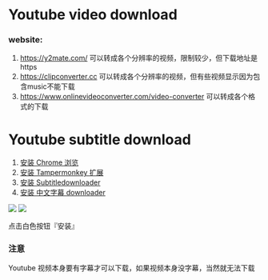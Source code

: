 # Youtube video download
### website:
  1. https://y2mate.com/        可以转成各个分辨率的视频，限制较少，但下载地址是https
  2. https://clipconverter.cc   可以转成各个分辨率的视频，但有些视频显示因为包含music不能下载
  3. https://www.onlinevideoconverter.com/video-converter    可以转成各个格式的下载
  
# Youtube subtitle download

  1. [安装 Chrome 浏览](https://link.zhihu.com/?target=https%3A//www.google.com/chrome/browser/desktop/index.html)
  2. [安装 Tampermonkey 扩展](https://link.zhihu.com/?target=https%3A//chrome.google.com/webstore/detail/tampermonkey/dhdgffkkebhmkfjojejmpbldmpobfkfo%3Fhl%3Den)
  3. [安装 Subtitledownloader](https://link.zhihu.com/?target=https%3A//greasyfork.org/zh-CN/scripts/5368-youtube-subtitle-downloader-v16)
  4. [安装 中文字幕 downloader](https://greasyfork.org/zh-CN/scripts/39188-youtube-%E8%87%AA%E5%8A%A8%E5%AD%97%E5%B9%95%E7%BF%BB%E8%AF%91%E6%88%90%E4%B8%AD%E6%96%87%E5%90%8E%E7%9A%84%E5%AD%97%E5%B9%95%E4%B8%8B%E8%BD%BD-v1)
  
  ![](https://pic4.zhimg.com/80/v2-28b2ae02d59a5e18cf8b9fca1da32147_hd.jpg)
  ![](https://pic2.zhimg.com/80/v2-45ab303fad32246bdc3142b4b491c958_hd.jpg)
  
  点击白色按钮『安装』
  
  ### 注意
  
  Youtube 视频本身要有字幕才可以下载，如果视频本身没字幕，当然就无法下载
